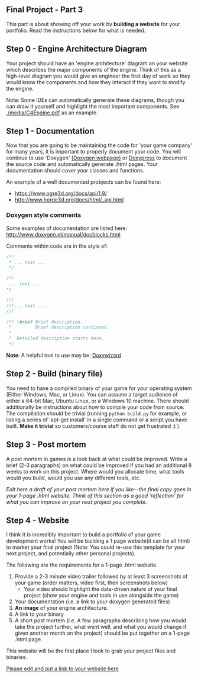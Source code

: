 ## Final Project - Part 3

This part is about showing off your work by **building a website** for your portfolio. Read the instructions below for what is needed.

## Step 0 - Engine Architecture Diagram

Your project should have an 'engine architecture' diagram on your website which describes the major components of the engine. Think of this as a high-level diagram you would give an engineer the first day of work so they would know the components and how they interact if they want to modify the engine. 

Note: Some IDEs can automatically generate these diagrams, though you can draw it yourself and highlight the most important components. See [./media/C4Engine.pdf](./media/C4Engine.pdf) as an example. 

## Step 1 - Documentation

Now that you are going to be maintaining the code for 'your game company' for many years, it is important to properly document your code. You will continue to use 'Doxygen' <a href="http://www.doxygen.nl/">(Doxygen webpage)</a> or [Doxypress](https://www.copperspice.com/documentation-doxypress.html) to document the source code and automatically generate .html pages. Your documentation should cover your classes and functions.

An example of a well documented probjects can be found here: 

- https://www.ogre3d.org/docs/api/1.9/
- http://www.horde3d.org/docs/html/_api.html

### Doxygen style comments

Some examples of documentation are listed here: http://www.doxygen.nl/manual/docblocks.html 

Comments within code are in the style of:

```cpp
/*!
 * ... text ...
 */

/*!
 ... text ...
*/

//!
//!... text ...
//!

/*! \brief Brief description.
 *         Brief description continued.
 *
 *  Detailed description starts here.
 */

```
**Note**: A helpful tool to use may be: [Doxywizard](http://www.doxygen.nl/manual/doxywizard_usage.html)

## Step 2 - Build (binary file)
You need to have a compiled binary of your game for your operating system (Either Windows, Mac, or Linux). You can assume a target audience of either a 64-bit Mac, Ubuntu Linux, or a Windows 10 machine. There should additionally be instructions about how to compile your code from source. The compilation should be trivial (running `python build.py` for example, or listing a series of 'apt-get install' in a single command or a script you have built. **Make it trivial** so customers/course staff do not get frustrated :) ).

## Step 3 - Post mortem
A post mortem in games is a look back at what could be improved. Write a brief (2-3 paragraphs) on what could be improved if you had an additional 8 weeks to work on this project. Where would you allocate time, what tools would you build, would you use any different tools, etc.

*Edit here a draft of your post mortem here if you like--the final copy goes in your 1-page .html website. Think of this section as a good 'reflection' for what you can improve on your next project you complete.*

## Step 4 - Website

I think it is incredibly important to build a portfolio of your game development works! You will be building a 1 page website(it can be all html) to market your final project (Note: You could re-use this template for your next project, and potentially other personal projects).

The following are the requirements for a 1-page .html website.

1. Provide a 2-3 minute video trailer followed by at least 3 screenshots of your game (order matters, video first, then screenshots below)
   - Your video should highlight the data-driven nature of your final project (show your engine and tools in use alongside the game)
3. Your documentation (i.e. a link to your doxygen generated files)
4. **An image** of your engine architecture.
5. A link to your binary
6. A short post mortem (i.e. A few paragraphs describing how you would take the project further, what went well, and what you would change if given another month on the project) should be put together on a 1-page .html page. 

This website will be the first place I look to grab your project files and binaries. 

[Please edit and put a link to your website here](engine/README.md)
